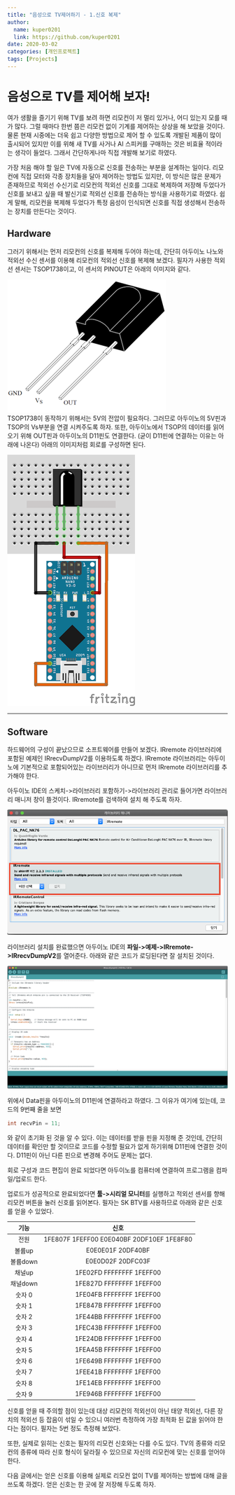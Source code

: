 ```yaml
---
title: "음성으로 TV제어하기 - 1.신호 복제"
author:
  name: kuper0201
  link: https://github.com/kuper0201
date: 2020-03-02
categories: [개인프로젝트]
tags: [Projects]
---
```


# 음성으로 TV를 제어해 보자!

여가 생활을 즐기기 위해 TV를 보려 하면 리모컨이 저 멀리 있거나, 어디 있는지 모를 때가 많다. 그럴 때마다 한번 쯤은 리모컨 없이 기계를 제어하는 상상을 해 보았을 것이다. 물론 현재 시중에는 더욱 쉽고 다양한 방법으로 제어 할 수 있도록 개발된 제품이 많이 출시되어 있지만 이를 위해 새 TV를 사거나 AI 스피커를 구매하는 것은 비효율 적이라는 생각이 들었다. 그래서 간단하게나마 직접 개발해 보기로 하였다.

가장 처음 해야 할 일은 TV에 자동으로 신호를 전송하는 부분을 설계하는 일이다. 리모컨에 직접 모터와 각종 장치들을 달아 제어하는 방법도 있지만, 이 방식은 많은 문제가 존재하므로 적외선 수신기로 리모컨의 적외선 신호를 그대로 복제하여 저장해 두었다가 신호를 보내고 싶을 때 발신기로 적외선 신호를 전송하는 방식을 사용하기로 하였다. 쉽게 말해, 리모컨을 복제해 두었다가 특정 음성이 인식되면 신호를 직접 생성해서 전송하는 장치를 만든다는 것이다.

## Hardware
그러기 위해서는 먼저 리모컨의 신호를 복제해 두어야 하는데, 간단히 아두이노 나노와 적외선 수신 센서를 이용해 리모컨의 적외선 신호를 복제해 보겠다. 필자가 사용한 적외선 센서는 TSOP1738이고, 이 센서의 PINOUT은 아래의 이미지와 같다.

![TSOP1738 PinOut](/assets/images/irremote1/20200302_TSOP1738_pinout.png) <br/>
TSOP1738이 동작하기 위해서는 5V의 전압이 필요하다. 그러므로 아두이노의 5V핀과 TSOP의 Vs부분을 연결 시켜주도록 하자. 또한, 아두이노에서 TSOP의 데이터를 읽어오기 위해 OUT핀과 아두이노의 D11핀도 연결한다. (굳이 D11핀에 연결하는 이유는 아래에 나온다) 아래의 이미지처럼 회로를 구성하면 된다.

![arduino_circuit](/assets/images/irremote1/20200302_ir_nano_circuit.png) <br/>

---

## Software
하드웨어의 구성이 끝났으므로 소프트웨어를 만들어 보겠다. IRremote 라이브러리에 포함된 예제인 IRrecvDumpV2를 이용하도록 하겠다. IRremote 라이브러리는 아두이노에 기본적으로 포함되어있는 라이브러리가 아니므로 먼저 IRremote 라이브러리를 추가해야 한다.

아두이노 IDE의 스케치->라이브러리 포함하기->라이브러리 관리로 들어가면 라이브러리 매니저 창이 뜰것이다. IRremote를 검색하여 설치 해 주도록 하자.

![](/assets/images/irremote1/20200302_irremote_install.png) <br/>

라이브러리 설치를 완료했으면 아두이노 IDE의 **파일->예제->IRremote->IRrecvDumpV2**를 열어준다. 아래와 같은 코드가 로딩된다면 잘 설치된 것이다.

![IR Recev 코드](/assets/images/irremote1/20200302_irrecvdumpv2_code.png)

위에서 Data핀을 아두이노의 D11핀에 연결하라고 하였다. 그 이유가 여기에 있는데, 코드의 9번째 줄을 보면

```cpp
int recvPin = 11;
```

와 같이 초기화 된 것을 알 수 있다. 이는 데이터를 받을 핀을 지정해 준 것인데, 간단히 데이터를 확인만 할 것이므로 코드를 수정할 필요가 없게 하기위해 D11핀에 연결한 것이다. D11핀이 아닌 다른 핀으로 변경해 주어도 문제는 없다.

회로 구성과 코드 편집이 완료 되었다면 아두이노를 컴퓨터에 연결하여 프로그램을 컴파일/업로드 한다.

업로드가 성공적으로 완료되었다면 **툴->시리얼 모니터**를 실행하고 적외선 센서를 향해 리모컨 버튼을 눌러 신호를 읽어본다. 필자는 SK BTV를 사용하므로 아래와 같은 신호를 얻을 수 있었다.

|기능|신호|
|:---:|:---:|
|전원|1FE807F 1FEFF00 E0E040BF 20DF10EF 1FE8F80|
|볼륨up|E0E0E01F 20DF40BF|
|볼륨down|E0E0D02F 20DFC03F|
|채널up|1FE02FD FFFFFFFF 1FEFF00|
|채널down|1FE827D FFFFFFFF 1FEFF00|
|숫자 0|1FE04FB FFFFFFFF 1FEFF00|
|숫자 1|1FE847B FFFFFFFF 1FEFF00|
|숫자 2|1FE44BB FFFFFFFF 1FEFF00|
|숫자 3|1FEC43B FFFFFFFF 1FEFF00|
|숫자 4|1FE24DB FFFFFFFF 1FEFF00|
|숫자 5|1FEA45B FFFFFFFF 1FEFF00|
|숫자 6|1FE649B FFFFFFFF 1FEFF00|
|숫자 7|1FEE41B FFFFFFFF 1FEFF00|
|숫자 8|1FE14EB FFFFFFFF 1FEFF00|
|숫자 9|1FE946B FFFFFFFF 1FEFF00|

신호를 얻을 때 주의할 점이 있는데 대상 리모컨의 적외선이 아닌 태양 적외선, 다른 장치의 적외선 등 잡음이 섞일 수 있으니 여러번 측정하여 가장 최적화 된 값을 읽어야 한다는 점이다. 필자는 5번 정도 측정해 보았다.

또한, 실제로 읽히는 신호는 필자의 리모컨 신호와는 다를 수도 있다. TV의 종류와 리모컨의 종류에 따라 신호 형식이 달라질 수 있으므로 자신의 리모컨에 맞는 신호를 얻어야 한다.

다음 글에서는 얻은 신호를 이용해 실제로 리모컨 없이 TV를 제어하는 방법에 대해 글을 쓰도록 하겠다. 얻은 신호는 한 곳에 잘 저장해 두도록 하자.

